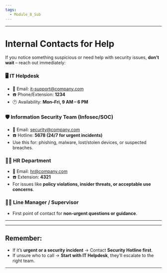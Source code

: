 ```yaml
---
tags:
  - Module_8_Sub
---
```

---
# Internal Contacts for Help

If you notice something suspicious or need help with security issues, **don’t wait** – reach out immediately:
### 🖥️ **IT Helpdesk**
- 📧 Email: it-support@company.com
- ☎️ Phone/Extension: **1234**
- 🕐 Availability: **Mon–Fri, 9 AM – 6 PM**
### 🛡️ **Information Security Team (Infosec/SOC)**
- 📧 Email: security@company.com
- ☎️ Hotline: **5678 (24/7 for urgent incidents)**
- Use this for: phishing, malware, lost/stolen devices, or suspected breaches.
### 👨‍💼 **HR Department**
- 📧 Email: hr@company.com
- ☎️ Extension: **4321**
- For issues like **policy violations, insider threats, or acceptable use concerns**.
### 👩‍💻 **Line Manager / Supervisor**
- First point of contact for **non-urgent questions or guidance**.

---


---
## **Remember:**
- If it’s **urgent or a security incident** → Contact **Security Hotline first**.
- If unsure who to call → **Start with IT Helpdesk**, they’ll escalate to the right team.

---